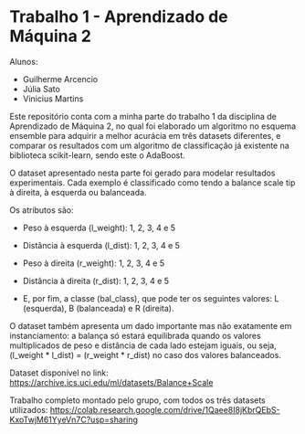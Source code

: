 # Trabalho 1 - Aprendizado de Máquina 2
Alunos:
- Guilherme Arcencio
- Júlia Sato
- Vinicius Martins

Este repositório conta com a minha parte do trabalho 1 da disciplina de Aprendizado de Máquina 2, no qual foi elaborado um algoritmo no esquema ensemble para adquirir a melhor acurácia em três datasets diferentes, e comparar os resultados com um algoritmo de classificação já existente na biblioteca scikit-learn, sendo este o AdaBoost.

O dataset apresentado nesta parte foi gerado para modelar resultados experimentais. Cada exemplo é classificado como tendo a balance scale tip à direita, à esquerda ou balanceada.

Os atributos são:

- Peso à esquerda (l_weight): 1, 2, 3, 4 e 5

- Distância à esquerda (l_dist): 1, 2, 3, 4 e 5

- Peso à direita (r_weight): 1, 2, 3, 4 e 5

- Distância à direita (r_dist): 1, 2, 3, 4 e 5

- E, por fim, a classe (bal_class), que pode ter os seguintes valores: L (esquerda), B (balanceada) e R (direita).

O dataset também apresenta um dado importante mas não exatamente em instanciamento: a balança só estará equilibrada quando os valores multiplicados de peso e distância de cada lado estejam iguais, ou seja, (l_weight * l_dist) = (r_weight * r_dist) no caso dos valores balanceados.

Dataset disponível no link: https://archive.ics.uci.edu/ml/datasets/Balance+Scale

Trabalho completo montado pelo grupo, com todos os três datasets utilizados: https://colab.research.google.com/drive/1Qaee8I8jKbrQEbS-KxoTwjM61YyeVn7C?usp=sharing
